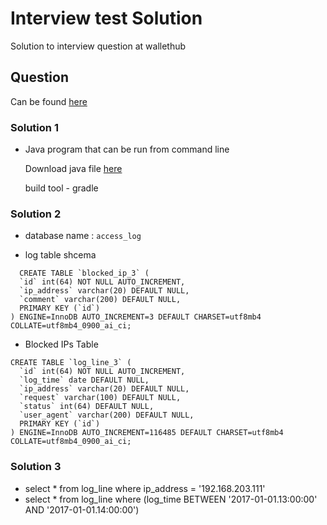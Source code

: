 # Interview test Solution 

Solution to interview question at wallethub

## Question

 Can be found [here](https://www.dropbox.com/s/k5780mbc691zat4/Java_MySQL_Test.zip?dl=0&file_subpath=%2FJava_MySQL_Test_Instructions.txt)

 ### Solution 1

- Java program that can be run from command line

  Download java file [here](https://www.dropbox.com/sh/mi4tjnqyr8t39y0/AABx_nxt2NoRBTQH2-v5Gf0wa?dl=0)

  build tool - gradle


### Solution 2

- database name : `access_log`

- log table shcema

```
  CREATE TABLE `blocked_ip_3` (
  `id` int(64) NOT NULL AUTO_INCREMENT,
  `ip_address` varchar(20) DEFAULT NULL,
  `comment` varchar(200) DEFAULT NULL,
  PRIMARY KEY (`id`)
) ENGINE=InnoDB AUTO_INCREMENT=3 DEFAULT CHARSET=utf8mb4 COLLATE=utf8mb4_0900_ai_ci;

```

- Blocked IPs Table

```
CREATE TABLE `log_line_3` (
  `id` int(64) NOT NULL AUTO_INCREMENT,
  `log_time` date DEFAULT NULL,
  `ip_address` varchar(20) DEFAULT NULL,
  `request` varchar(100) DEFAULT NULL,
  `status` int(64) DEFAULT NULL,
  `user_agent` varchar(200) DEFAULT NULL,
  PRIMARY KEY (`id`)
) ENGINE=InnoDB AUTO_INCREMENT=116485 DEFAULT CHARSET=utf8mb4 COLLATE=utf8mb4_0900_ai_ci;

```


### Solution 3

- select * from log_line where ip_address = '192.168.203.111'
- select * from log_line where (log_time BETWEEN '2017-01-01.13:00:00' AND '2017-01-01.14:00:00')